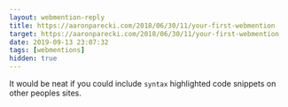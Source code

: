 ```yaml
---
layout: webmention-reply
title: https://aaronparecki.com/2018/06/30/11/your-first-webmention
target: https://aaronparecki.com/2018/06/30/11/your-first-webmention
date: 2019-09-13 23:07:32
tags: [webmentions]
hidden: true
---
```


It would be neat if you could include <code>syntax</code> highlighted code snippets
on other peoples sites.

